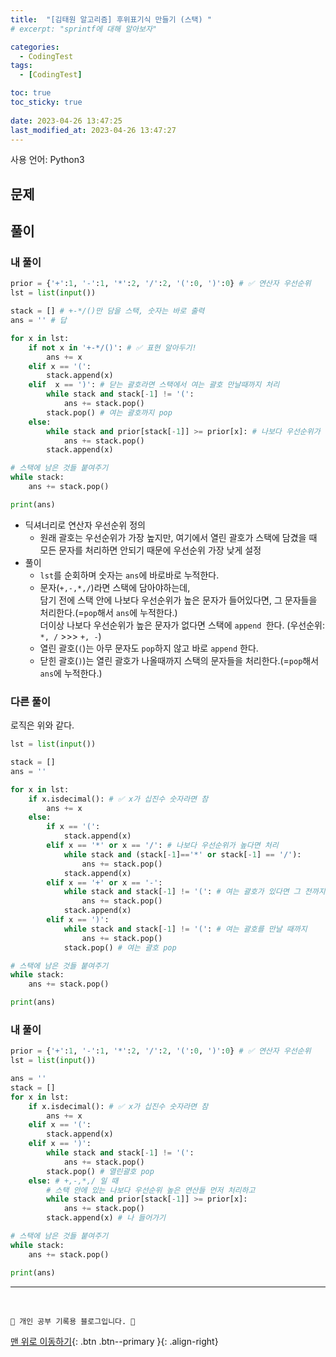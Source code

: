 ```yaml
---
title:  "[김태원 알고리즘] 후위표기식 만들기 (스택) "
# excerpt: "sprintf에 대해 알아보자"

categories:
  - CodingTest
tags:
  - [CodingTest]

toc: true
toc_sticky: true
 
date: 2023-04-26 13:47:25
last_modified_at: 2023-04-26 13:47:27
---
```


사용 언어: Python3

## 문제

## 풀이
### 내 풀이 
```py
prior = {'+':1, '-':1, '*':2, '/':2, '(':0, ')':0} # ✅ 연산자 우선순위
lst = list(input())

stack = [] # +-*/()만 담을 스택, 숫자는 바로 출력
ans = '' # 답

for x in lst:
    if not x in '+-*/()': # ✅ 표현 알아두기!
        ans += x
    elif x == '(':
        stack.append(x)
    elif  x == ')': # 닫는 괄호라면 스택에서 여는 괄호 만날때까지 처리
        while stack and stack[-1] != '(':
            ans += stack.pop()
        stack.pop() # 여는 괄호까지 pop
    else:
        while stack and prior[stack[-1]] >= prior[x]: # 나보다 우선순위가 높다면 처리
            ans += stack.pop()
        stack.append(x)

# 스택에 남은 것들 붙여주기
while stack:
    ans += stack.pop()

print(ans)
```
- 딕셔너리로 연산자 우선순위 정의
    - 원래 괄호는 우선순위가 가장 높지만, 여기에서 열린 괄호가 스택에 담겼을 때 모든 문자를 처리하면 안되기 때문에 우선순위 가장 낮게 설정
- 풀이
    - `lst`를 순회하며 숫자는 `ans`에 바로바로 누적한다.
    - 문자(`+,-,*,/`)라면 스택에 담아야하는데, <br>
    담기 전에 스택 안에 나보다 우선순위가 높은 문자가 들어있다면, 그 문자들을 처리한다.(=`pop`해서 `ans`에 누적한다.)<br>
    더이상 나보다 우선순위가 높은 문자가 없다면 스택에 `append `한다. (우선순위: `*, /` >>> `+, -`)
    - 열린 괄호(`(`)는 아무 문자도 `pop`하지 않고 바로 `append` 한다.
    - 닫힌 괄호(`)`)는 열린 괄호가 나올때까지 스택의 문자들을 처리한다.(=`pop`해서 `ans`에 누적한다.)



### 다른 풀이 
로직은 위와 같다.
```py
lst = list(input())

stack = []
ans = ''

for x in lst:
    if x.isdecimal(): # ✅ x가 십진수 숫자라면 참
        ans += x
    else:
        if x == '(':
            stack.append(x)
        elif x == '*' or x == '/': # 나보다 우선순위가 높다면 처리
            while stack and (stack[-1]=='*' or stack[-1] == '/'):
                ans += stack.pop()
            stack.append(x)
        elif x == '+' or x == '-':
            while stack and stack[-1] != '(': # 여는 괄호가 있다면 그 전까지만 끄집어내기
                ans += stack.pop()
            stack.append(x)
        elif x == ')':
            while stack and stack[-1] != '(': # 여는 괄호를 만날 때까지
                ans += stack.pop()
            stack.pop() # 여는 괄호 pop

# 스택에 남은 것들 붙여주기
while stack:
    ans += stack.pop()

print(ans)
```

### 내 풀이
```py
prior = {'+':1, '-':1, '*':2, '/':2, '(':0, ')':0} # ✅ 연산자 우선순위
lst = list(input())

ans = ''
stack = []
for x in lst:
    if x.isdecimal(): # ✅ x가 십진수 숫자라면 참
        ans += x
    elif x == '(':
        stack.append(x)
    elif x == ')':
        while stack and stack[-1] != '(':
            ans += stack.pop()
        stack.pop() # 열린괄호 pop
    else: # +,-,*,/ 일 때
        # 스택 안에 있는 나보다 우선순위 높은 연산들 먼저 처리하고
        while stack and prior[stack[-1]] >= prior[x]:
            ans += stack.pop()
        stack.append(x) # 나 들어가기

# 스택에 남은 것들 붙여주기
while stack:
    ans += stack.pop()

print(ans)
```




***
<br>


    💛 개인 공부 기록용 블로그입니다. 👻

[맨 위로 이동하기](#){: .btn .btn--primary }{: .align-right}